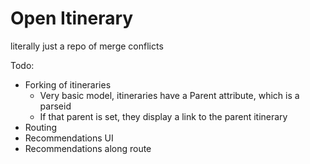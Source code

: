 Open Itinerary
==============

literally just a repo of merge conflicts


Todo:
- Forking of itineraries
  - Very basic model, itineraries have a Parent attribute, which is a parseid
  - If that parent is set, they display a link to the parent itinerary
- Routing
- Recommendations UI
- Recommendations along route
